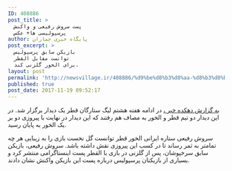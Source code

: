 ```yaml
---
ID: 408886
post_title: >
  پست سروش رفیعی و واکنش
  پرسپولیسی ها+ عکس
author: پایگاه خبری جماران
post_excerpt: >
  بازیکن سابق پرسپولیس
  توانست مقابل القطر
  برای الخور گلزنی کند.
layout: post
permalink: 'http://newsvillage.ir/408886/%d9%be%d8%b3%d8%aa-%d8%b3%d8%b1%d9%88%d8%b4-%d8%b1%d9%81%db%8c%d8%b9%db%8c-%d9%88-%d9%88%d8%a7%da%a9%d9%86%d8%b4-%d9%be%d8%b1%d8%b3%d9%be%d9%88%d9%84%db%8c%d8%b3%db%8c-%d9%87%d8%a7-%d8%b9%da%a9%d8%b3/'
published: true
post_date: 2017-11-19 09:52:17
---
```

<section class="j-news-articlebody mt16 fn16" itemprop="articlebody"><p><a href="http://www.jamaran.ir/%D8%A8%D8%AE%D8%B4-%D9%88%D8%B1%D8%B2%D8%B4%DB%8C-160" target="_blank">&#1576;&#1607; &#1711;&#1586;&#1575;&#1585;&#1588; &#1583;&#1607;&#1705;&#1583;&#1607; &#1582;&#1576;&#1585; &#1548;</a> &#1583;&#1585; &#1575;&#1583;&#1575;&#1605;&#1607; &#1607;&#1601;&#1578;&#1607; &#1607;&#1588;&#1578;&#1605; &#1604;&#1740;&#1711; &#1587;&#1578;&#1575;&#1585;&#1711;&#1575;&#1606; &#1602;&#1591;&#1585; &#1740;&#1705; &#1583;&#1740;&#1583;&#1575;&#1585; &#1576;&#1585;&#1711;&#1586;&#1575;&#1585; &#1588;&#1583;. &#1583;&#1585; &#1575;&#1740;&#1606; &#1583;&#1740;&#1583;&#1575;&#1585; &#1583;&#1608; &#1578;&#1740;&#1605; &#1602;&#1591;&#1585; &#1608; &#1575;&#1604;&#1582;&#1608;&#1585; &#1576;&#1607; &#1605;&#1589;&#1575;&#1601; &#1607;&#1605; &#1585;&#1601;&#1578;&#1606;&#1583; &#1705;&#1607; &#1575;&#1740;&#1606; &#1583;&#1740;&#1583;&#1575;&#1585; &#1583;&#1585; &#1606;&#1607;&#1575;&#1740;&#1578; &#1576;&#1575; &#1662;&#1740;&#1585;&#1608;&#1586;&#1740; &#1583;&#1608; &#1576;&#1585; &#1740;&#1705; &#1575;&#1604;&#1582;&#1608;&#1585; &#1576;&#1607; &#1662;&#1575;&#1740;&#1575;&#1606; &#1585;&#1587;&#1740;&#1583;.</p>

<p>&#1587;&#1585;&#1608;&#1588; &#1585;&#1601;&#1740;&#1593;&#1740; &#1587;&#1578;&#1575;&#1585;&#1607; &#1575;&#1740;&#1585;&#1575;&#1606;&#1740; &#1575;&#1604;&#1582;&#1608;&#1585; &#1602;&#1591;&#1585; &#1578;&#1608;&#1575;&#1606;&#1587;&#1578; &#1711;&#1604; &#1606;&#1582;&#1587;&#1578; &#1576;&#1575;&#1586;&#1740; &#1585;&#1575; &#1576;&#1607; &#1586;&#1740;&#1576;&#1575;&#1740;&#1740; &#1607;&#1585; &#1670;&#1607; &#1578;&#1605;&#1575;&#1605;&#1578;&#1585; &#1576;&#1607; &#1579;&#1605;&#1585; &#1585;&#1587;&#1575;&#1606;&#1583; &#1578;&#1575; &#1583;&#1585; &#1705;&#1587;&#1576; &#1575;&#1740;&#1606; &#1662;&#1740;&#1585;&#1608;&#1586;&#1740; &#1606;&#1602;&#1588; &#1583;&#1575;&#1588;&#1578;&#1607; &#1576;&#1575;&#1588;&#1583;. &#1587;&#1585;&#1608;&#1588; &#1585;&#1601;&#1740;&#1593;&#1740;&#1548; &#1576;&#1575;&#1586;&#1740;&#1705;&#1606; &#1587;&#1575;&#1576;&#1602; &#1587;&#1585;&#1582;&#1662;&#1608;&#1588;&#1575;&#1606;&#1548; &#1662;&#1587; &#1575;&#1586; &#1711;&#1604;&#1586;&#1606;&#1740; &#1583;&#1585; &#1576;&#1575;&#1586;&#1740; &#1576;&#1575; &#1575;&#1604;&#1602;&#1591;&#1585; &#1662;&#1587;&#1578; &#1575;&#1740;&#1606;&#1587;&#1578;&#1575;&#1711;&#1585;&#1575;&#1605;&#1740; &#1605;&#1606;&#1578;&#1588;&#1585; &#1705;&#1585;&#1583; &#1608; &#1576;&#1587;&#1740;&#1575;&#1585;&#1740; &#1575;&#1586; &#1576;&#1575;&#1586;&#1740;&#1705;&#1606;&#1575;&#1606; &#1662;&#1585;&#1587;&#1662;&#1608;&#1604;&#1740;&#1587; &#1583;&#1585;&#1576;&#1575;&#1585;&#1607; &#1662;&#1587;&#1578; &#1575;&#1740;&#1606; &#1576;&#1575;&#1586;&#1740;&#1705;&#1606; &#1608;&#1575;&#1705;&#1606;&#1588; &#1606;&#1588;&#1575;&#1606; &#1583;&#1575;&#1583;&#1606;&#1583;.</p>

<p>&nbsp;</p>
                        <!-- attach files  -->
                                            </section>